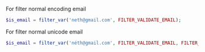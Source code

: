 For filter normal encoding email
```php
$is_email = filter_var('neth@gmail.com', FILTER_VALIDATE_EMAIL);
```
For filter normal unicode email
```php
$is_email = filter_var('néth@gmail.com', FILTER_VALIDATE_EMAIL, FILTER_FLAG_EMAIL_UNICODE); // PHP 7.1.*
```
